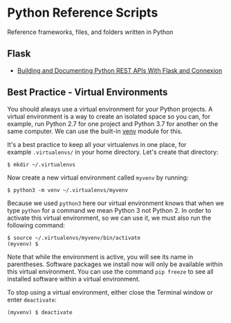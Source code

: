 # Python Reference Scripts

Reference frameworks, files, and folders written in Python

## Flask
- [Building and Documenting Python REST APIs With Flask and Connexion](flask-connexion/)


## Best Practice - Virtual Environments

You should always use a virtual environment for your Python projects. A virtual environment is a way to create an isolated space so you can, for example, run Python 2.7 for one project and Python 3.7 for another on the same computer. We can use the built-in [venv](https://docs.python.org/3/library/venv.html) module for this.

It's a best practice to keep all your virtualenvs in one place, for example `.virtualenvs/` in your home directory. Let's create that directory:

```
$ mkdir ~/.virtualenvs

```

Now create a new virtual environment called `myvenv` by running:

```
$ python3 -m venv ~/.virtualenvs/myvenv

```

Because we used `python3` here our virtual environment knows that when we type `python` for a command we mean Python 3 not Python 2. In order to activate this virtual environment, so we can use it, we must also run the following command:

```
$ source ~/.virtualenvs/myvenv/bin/activate
(myvenv) $
```

Note that while the environment is active, you will see its name in parentheses. Software packages we install now will only be available within this virtual environment. You can use the command `pip freeze` to see all installed software within a virtual environment.

To stop using a virtual environment, either close the Terminal window or enter `deactivate`:

```
(myvenv) $ deactivate

```
